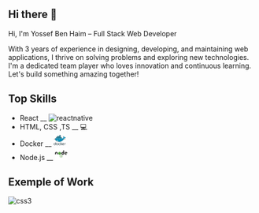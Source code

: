 ## Hi there 👋
Hi, I'm Yossef Ben Haim – Full Stack Web Developer

With 3 years of experience in designing, developing, and maintaining web applications, I thrive on solving problems and exploring new technologies. I'm a dedicated team player who loves innovation and continuous learning. Let's build something amazing together!

## Top Skills
* React __ <img src="https://reactnative.dev/img/header_logo.svg" alt="reactnative" width="20" height="20"/>
* HTML, CSS ,TS __ 💻
* Docker __ <img src="https://raw.githubusercontent.com/devicons/devicon/master/icons/docker/docker-original-wordmark.svg" alt="docker" width="25" height="25"/>
* Node.js __ <img src="https://raw.githubusercontent.com/devicons/devicon/master/icons/nodejs/nodejs-original-wordmark.svg" alt="nodejs" width="25" height="25"/>

## Exemple of Work

<img src="https://github.com/yossefbenhaim/yossefbenhaim/blob/main/_Spoofy%20-%20Google%20Chrome_%202024-05-24%2015-02-35.gif" alt="css3" width="450" height="250"/> </a> <a href="https://www.docker.com/" target="_blank" rel="noreferrer">
